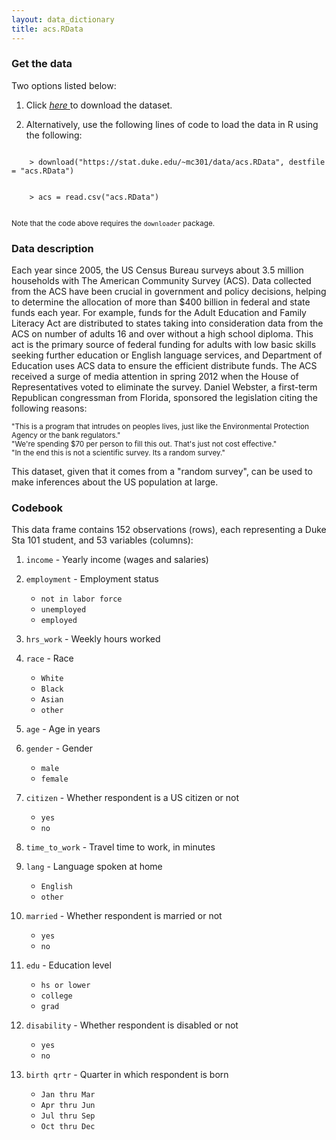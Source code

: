 ```yaml
---
layout: data_dictionary
title: acs.RData
---
```


### Get the data

Two options listed below:

1. Click <a href="acs.RData" download="acs.RData">
*here*
</a> to download the dataset.


2. Alternatively, use the following lines of code to load the data in R using the following:

<div class="highlight">
    <code>
    > download("https://stat.duke.edu/~mc301/data/acs.RData", destfile = "acs.RData") <br><br>
    > acs = read.csv("acs.RData")
    </code>
</div>

<small>Note that the code above requires the `downloader` package.</small>

### Data description

Each year since 2005, the US Census Bureau surveys about 3.5 million households with The American Community Survey (ACS). Data collected from the ACS have been crucial in government and policy decisions, helping to determine the allocation of more than $400 billion in federal and state funds each year. For example, funds for the Adult Education and Family Literacy Act are distributed to states taking into consideration data from the ACS on number of adults 16 and over without a high school diploma. This act is the primary source of federal funding for adults with low basic skills seeking further education or English language services, and Department of Education uses ACS data to ensure the efficient distribute funds.
The ACS received a surge of media attention in spring 2012 when the House of Representatives voted to eliminate the survey. Daniel Webster, a first-term Republican congressman from Florida, sponsored the legislation citing the following reasons:

<small>
"This is a program that intrudes on peoples lives, just like the Environmental Protection Agency or the bank regulators."
<br>
"We're spending $70 per person to fill this out. That's just not cost effective."
<br>
"In the end this is not a scientific survey. Its a random survey."
<br>
</small>

This dataset, given that it comes from a "random survey", can be used to make inferences about the US population at large.

### Codebook

This data frame contains 152 observations (rows), each representing a Duke Sta 101 student, and 53 variables (columns):

1. `income` - Yearly income (wages and salaries)

2. `employment` - Employment status
    + `not in labor force`
    + `unemployed`
    + `employed`

3. `hrs_work` - Weekly hours worked

4. `race` - Race 
    + `White`
    + `Black`
    + `Asian`
    + `other`

5. `age` - Age in years

6. `gender` - Gender
    + `male`
    + `female`

7. `citizen` - Whether respondent is a US citizen or not
    + `yes`
    + `no`

8. `time_to_work` - Travel time to work, in minutes

9. `lang` - Language spoken at home
    + `English`
    + `other`

10. `married` - Whether respondent is married or not
    + `yes`
    + `no`

11. `edu` - Education level
    + `hs or lower`
    + `college`
    + `grad`

12. `disability` - Whether respondent is disabled or not
    + `yes`
    + `no`

13. `birth qrtr` - Quarter in which respondent is born 
    + `Jan thru Mar`
    + `Apr thru Jun`
    + `Jul thru Sep`
    + `Oct thru Dec`
